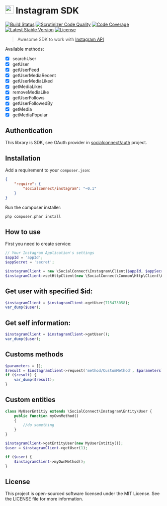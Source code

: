 # <img src="https://socialconnect.github.io/assets/icons/Instagram.png" width="27"> Instagram SDK
[![Build Status](https://scrutinizer-ci.com/g/SocialConnect/instagram/badges/build.png?b=master)](https://scrutinizer-ci.com/g/SocialConnect/instagram/build-status/master)
[![Scrutinizer Code Quality](https://scrutinizer-ci.com/g/SocialConnect/instagram/badges/quality-score.png?b=master)](https://scrutinizer-ci.com/g/SocialConnect/instagram/?branch=master)
[![Code Coverage](https://scrutinizer-ci.com/g/SocialConnect/instagram/badges/coverage.png?b=master)](https://scrutinizer-ci.com/g/SocialConnect/instagram/?branch=master)
[![Latest Stable Version](https://poser.pugx.org/socialconnect/instagram/v/stable.svg)](https://packagist.org/packages/socialconnect/instagram)
[![License](https://poser.pugx.org/SocialConnect/instagram/license.svg)](https://packagist.org/packages/socialconnect/instagram)

> Awesome SDK to work with [Instagram API](http://instagram.com/developer/)

Available methods:

- [X] searchUser
- [X] getUser
- [X] getUserFeed
- [X] getUserMediaRecent
- [X] getUserMediaLiked
- [X] getMediaLikes
- [X] removeMediaLike
- [X] getUserFollows
- [X] getUserFollowedBy
- [X] getMedia
- [X] getMediaPopular

## Authentication

This library is SDK, see OAuth provider in [socialconnect/auth](https://github.com/socialconnect/auth) project.

## Installation

Add a requirement to your `composer.json`:

```json
{
    "require": {
        "socialconnect/instagram": "~0.1"
    }
}
```

Run the composer installer:

```bash
php composer.phar install
```

How to use
----------

First you need to create service:

```php
// Your Instagram Application's settings
$appId = 'appId';
$appSecret = 'secret';

$instagramClient = new \SocialConnect\Instagram\Client($appId, $appSecret);
$instagramClient->setHttpClient(new \SocialConnect\Common\Http\Client\Curl());
```

## Get user with specified $id:

```php
$instagramClient = $instagramClient->getUser(715473058);
var_dump($user);
```

## Get self information:

```php
$instagramClient = $instagramClient->getUser();
var_dump($user);
```


## Customs methods

```php
$parameters = [];
$result = $instagramClient->request('method/CustomMethod', $parameters);
if ($result) {
    var_dump($result);
}
```

## Custom entities

```php
class MyUserEntitiy extends \SocialConnect\Instagram\Entity\User {
    public function myOwnMethod()
    {
        //do something
    }
}

$instagramClient->getEntityUser(new MyUserEntitiy());
$user = $instagramClient->getUser(1);

if ($user) {
    $instagramClient->myOwnMethod();
}
```

License
-------

This project is open-sourced software licensed under the MIT License. See the LICENSE file for more information.
